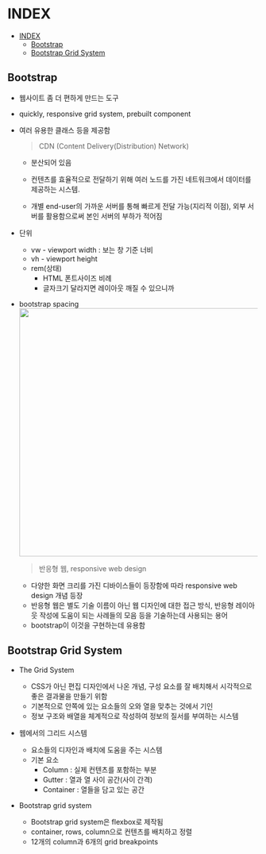 # INDEX

- [INDEX](#index)
  - [Bootstrap](#bootstrap)
  - [Bootstrap Grid System](#bootstrap-grid-system)

## Bootstrap

* 웹사이트 좀 더 편하게 만드는 도구
* quickly, responsive grid system, prebuilt component
* 여러 유용한 클래스 등을 제공함

  >CDN (Content Delivery(Distribution) Network)

  * 분산되어 있음

  * 컨텐츠를 효율적으로 전달하기 위해 여러 노드를 가진 네트워크에서 데이터를 제공하는 시스템.
  * 개별 end-user의 가까운 서버를 통해 빠르게 전달 가능(지리적 이점), 외부 서버를 활용함으로써 본인 서버의 부하가 적어짐

* 단위
  * vw - viewport width : 보는 창 기준 너비
  * vh - viewport height
  * rem(상태)
    * HTML 폰트사이즈 비례
    * 글자크기 달라지면 레이아웃 깨질 수 있으니까

* bootstrap spacing
  <img src = https://user-images.githubusercontent.com/122508528/224197918-84783150-5dd4-4d76-8757-3df4007c039c.png width=500>

  > 반응형 웹, responsive web design

  * 다양한 화면 크리를 가진 디바이스들이 등장함에 따라 responsive web design 개념 등장
  * 반응형 웹은 별도 기술 이름이 아닌 웹 디자인에 대한 접근 방식, 반응형 레이아웃 작성에 도움이 되는 사례들의 모음 등을 기술하는데 사용되는 용어
  * bootstrap이 이것을 구현하는데 유용함

## Bootstrap Grid System

* The Grid System
  * CSS가 아닌 편집 디자인에서 나온 개념, 구성 요소를 잘 배치해서 시각적으로 좋은 결과물을 만들기 위함
  * 기본적으로 안쪽에 있는 요소들의 오와 열을 맞추는 것에서 기인
  * 정보 구조와 배열을 체계적으로 작성하여 정보의 질서를 부여하는 시스템

* 웹에서의 그리드 시스템
  * 요소들의 디자인과 배치에 도움을 주는 시스템
  * 기본 요소
    * Column : 실제 컨텐츠를 포함하는 부분
    * Gutter : 열과 열 사이 공간(사이 간격)
    * Container : 열들을 담고 있는 공간
* Bootstrap grid system
  * Bootstrap grid system은 flexbox로 제작됨
  * container, rows, column으로 컨텐츠를 배치하고 정렬
  * 12개의 column과 6개의 grid breakpoints